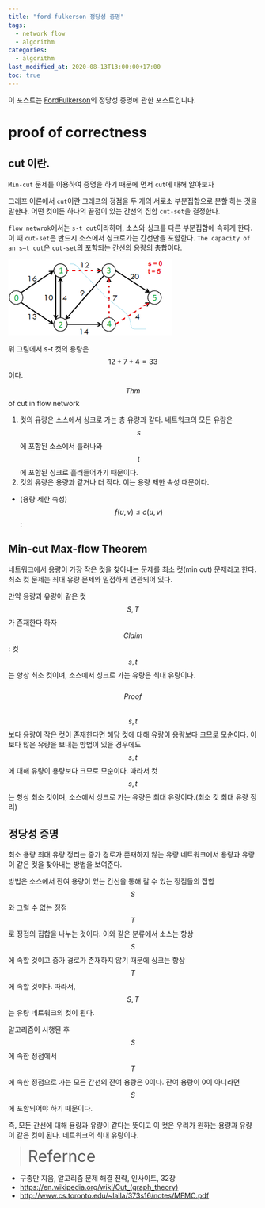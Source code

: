 ```yaml
---
title: "ford-fulkerson 정당성 증명"
tags:
  - network flow
  - algorithm
categories:
  - algorithm
last_modified_at: 2020-08-13T13:00:00+17:00
toc: true
---
```

<script type="text/javascript"
src="https://cdn.mathjax.org/mathjax/latest/MathJax.js?config=TeX-AMS_HTML">
</script>

이 포스트는 [FordFulkerson](../ford_fulkerson)의 정당성 증명에 관한 포스트입니다.

# proof of correctness

## cut 이란.

`Min-cut` 문제를 이용하여 증명을 하기 때문에 먼저 `cut`에 대해 알아보자

그래프 이론에서 `cut`이란 그래프의 정점을 두 개의 서로소 부분집합으로 분할 하는 것을 말한다. 어떤 컷이든 하나의 끝점이 있는 간선의 집합 `cut-set`을 결정한다.

`flow netwrok`에서는  `s-t cut`이라하며, 소스와 싱크를 다른 부분집합에 속하게 한다. 이 때 `cut-set`은 반드시 소스에서 싱크로가는 간선만을 포함한다. `The capacity of an s–t cut`은  `cut-set`의 포함되는 간선의 용량의 총합이다.

![이미지1](/assets/images/s-t-cut-example-01.png)

위 그림에서 s-t 컷의 용량은 $$12 + 7 + 4 = 33$$이다.

$$Thm$$ of cut in flow network
1. 컷의 유량은 소스에서 싱크로 가는 총 유량과 같다.
네트워크의 모든 유량은 $$s$$에 포함된 소스에서 흘러나와 $$t$$에 포함된 싱크로 흘러들어가기 때문이다.
2. 컷의 유량은 용량과 같거나 더 작다. 이는 용량 제한 속성 때문이다.<br>
- (용량 제한 속성) $$f(u, v) \leq c(u, v)$$:

## Min-cut Max-flow Theorem

네트워크에서 용량이 가장 작은 컷을 찾아내는 문제를 최소 컷(min cut) 문제라고 한다.
최소 컷 문제는 최대 유량 문제와 밀접하게 연관되어 있다.<br>

만약 용량과 유량이 같은 컷 $$S, T$$가 존재한다 하자<br>
$$Claim$$: 컷 $$s, t$$는 항상 최소 컷이며, 소스에서 싱크로 가는 유량은 최대 유량이다.<br><br>
$$Proof$$<br>
$$s, t$$보다 용량이 작은 컷이 존재한다면 해당 컷에 대해 유량이 용량보다 크므로 모순이다. 이보다 많은 유량을 보내는 방법이 있을 경우에도 $$s, t$$에 대해 유량이 용량보다 크므로 모순이다. 따라서 컷 $$s, t$$는 항상 최소 컷이며, 소스에서 싱크로 가는 유량은 최대 유량이다.(최소 컷 최대 유량 정리)

## 정당성 증명

최소 용량 최대 유량 정리는 증가 경로가 존재하지 않는 유량 네트워크에서 용량과 유량이 같은 컷을 찾아내는 방법을 보여준다.


방법은 소스에서 잔여 용량이 있는 간선을 통해 갈 수 있는 정점들의 집합 $$S$$와 그럴 수 없는 정점 $$T$$로 정접의 집합을 나누는 것이다.
이와 같은 분류에서 소스는 항상 $$S$$에 속할 것이고 증가 경로가 존재하지 않기 때문에 싱크는 항상 $$T$$에 속할 것이다.
따라서, $$S,T$$는 유량 네트워크의 컷이 된다.

알고리즘이 시행된 후 $$S$$에 속한 정점에서 $$T$$에 속한 정점으로 가는 모든 간선의 잔여 용량은 0이다.
잔여 용량이 0이 아니라면 $$S$$에 포함되어야 하기 때문이다.

즉, 모든 간선에 대해 용량과 유량이 같다는 뜻이고 이 컷은 우리가 원하는 용량과 유량이 같은 컷이 된다.
네트워크의 최대 유량이다.




><font size="6">Refernce</font>
- 구종만 지음, 알고리즘 문제 해결 전략, 인사이트, 32장<br>
- https://en.wikipedia.org/wiki/Cut_(graph_theory)<br>
- http://www.cs.toronto.edu/~lalla/373s16/notes/MFMC.pdf
